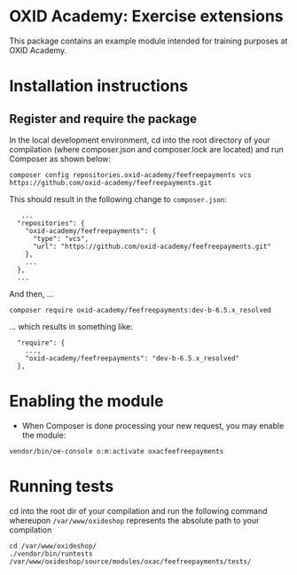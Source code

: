 # OXID Academy: Exercise extensions

This package contains an example module intended for training purposes at OXID Academy.

# Installation instructions

## Register and require the package

In the local development environment, cd into the root directory of your compilation (where composer.json and composer.lock
are located) and run Composer as shown below:

```
composer config repositories.oxid-academy/feefreepayments vcs https://github.com/oxid-academy/feefreepayments.git
```

This should result in the following change to `composer.json`:
```
   ...
  "repositories": {
    "oxid-academy/feefreepayments": {
      "type": "vcs",
      "url": "https://github.com/oxid-academy/feefreepayments.git"
    },
    ...
  },
  ...
```

And then, ...
```
composer require oxid-academy/feefreepayments:dev-b-6.5.x_resolved
```

... which results in something like:
```
  "require": {
    ...,
    "oxid-academy/feefreepayments": "dev-b-6.5.x_resolved"
  },
```

# Enabling the module

* When Composer is done processing your new request, you may enable the module:
```
vendor/bin/oe-console o:m:activate oxacfeefreepayments
```

# Running tests
 cd into the root dir of your compilation and run the following command whereupon `/var/www/oxideshop` represents the absolute
path to your compilation

```
cd /var/www/oxideshop/
./vendor/bin/runtests /var/www/oxideshop/source/modules/oxac/feefreepayments/tests/
```

